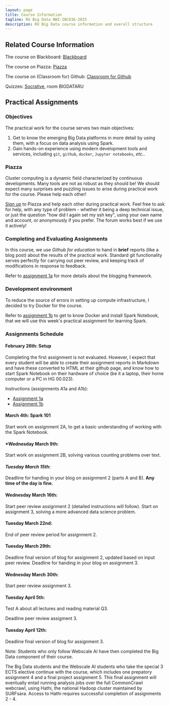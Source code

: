```yaml
---
layout: page
title: Course Information
tagline: RU Big Data NWI-IBC036-2015
description: RU Big Data course information and overall structure
---
```


## Related Course Information

The course on Blackboard:
[Blackboard](http://bit.ly/RUBigDataBB)

The course on Piazza:
[Piazza](http://bit.ly/RUBigData)

The course on (Classroom for) Github:
[Classroom for Github](https://classroom.github.com/classrooms/17478409-ru-big-data-course/)

Quizzes:
[Socrative](https://b.socrative.com/login/student/), room BIGDATARU

## Practical Assignments

### Objectives

The practical work for the course serves two main objectives:
1. Get to know the emerging Big Data platforms in more detail by using them, with a focus on data analysis using Spark.
2. Gain hands-on experience using modern development tools and services, including `git`, `github`, `docker`, `Jupyter notebooks`, *etc.*.

### Piazza

Cluster computing is a dynamic field characterized by continuous developments.
Many tools are not as robust as they should be!
We should expect many surprises and puzzling issues to arise during practical work for the course.
Please help each other!

[Sign up](https://piazza.com/ru.nl/spring2016/nwiibc036) to Piazza and help each other during practical work.
Feel free to ask for help, with any type of problem - whether it being a deep technical issue, or just the question "how did I again set my ssh key",
using your own name and account, or anonymously if you prefer.
The forum works best if we use it actively!

### Completing and Evaluating Assignments

In this course, we use *Github for education* to hand in **brief** reports (like a blog post) about the results of the 
practical work. Standard git functionality serves perfectly for carrying out peer review, and keeping track of 
modifications in response to feedback.

Refer to [assignment 1a](assignments/A1a-blogging.html) for more details about the blogging framework.

### Development environment

To reduce the source of errors in setting up compute infrastructure, I decided to try Docker for the course.

Refer to [assignment 1b](assignments/A1b-docker.html) to get to know Docker and install Spark Notebook,
that we will use this week's practical assignment for learning Spark.

### Assignments Schedule

#### February 26th: Setup

Completing the first assignment is not evaluated. However, I expect that every student will be able 
to create their assignment reports in Markdown and have these converted to HTML at their github page,
and know how to start Spark Notebook on their hardware of choice (be it a laptop, their home computer or
a PC in HG 00.023).

Instructions (assignments A1a and A1b):

* [Assignment 1a](assignments/A1a-blogging.html)
* [Assignment 1b](assignments/A1b-docker.html)

#### March 4th: Spark 101

Start work on assignment 2A, to get a basic understanding of working with 
the Spark Notebook.

#### *Wednesday March 9th:
Start work on assignment 2B, solving various counting problems over text.

#### *Tuesday March 15th:*
Deadline for handing in your blog on assignment 2 (parts A and B).
**Any time of the day is fine.**

#### Wednesday March 16th:
Start peer review assignment 2 (detailed instructions will follow).
Start on assignment 3, solving a more advanced data science problem.

#### Tuesday March 22nd:
End of peer review period for assignment 2.

#### Tuesday March 29th:
Deadline final version of blog for assignment 2, 
updated based on input peer review.
Deadline for handing in your blog on assignment 3.

#### Wednesday March 30th:
Start peer review assignment 3.

#### Tuesday April 5th:
Test A about all lectures and reading material Q3.

Deadline peer review assigment 3.

#### Tuesday April 12th:
Deadline final version of blog for assignment 3.

Note:
Students who only follow Webscale AI have then completed the Big Data 
component of their course.

The Big Data students and the Webscale AI students who take the special 
3 ECTS elective continue with the course, which includes one prepatory
assignment 4 and a final project assignment 5.
This final assignment will eventually entail running analysis jobs over
the full CommonCrawl webcrawl, using Hathi, the national Hadoop cluster 
maintained by SURFsara. Access to Hathi requires successful completion of
assignments 2 - 4.

